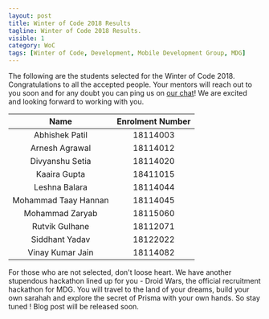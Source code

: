 ```yaml
---
layout: post
title: Winter of Code 2018 Results
tagline: Winter of Code 2018 Results.
visible: 1
category: WoC
tags: [Winter of Code, Development, Mobile Development Group, MDG]
---
```

The following are the students selected for the Winter of Code 2018. Congratulations to all the accepted people. Your mentors will reach out to you soon and for any doubt you can ping us on [our chat](/chat)! We are excited and looking forward to working with you.

| Name	        		| Enrolment Number |
|             :---:             |       :---:      |
| Abhishek Patil	        | 18114003 	   |
| Arnesh Agrawal	        | 18114012 	   |
| Divyanshu Setia	        | 18114020 	   |
| Kaaira Gupta	        	| 18411015 	   |
| Leshna Balara	        	| 18114044 	   |
| Mohammad Taay Hannan	        | 18114045 	   |
| Mohammad Zaryab	        | 18115060 	   |
| Rutvik Gulhane	        | 18112071 	   |
| Siddhant Yadav	        | 18122022 	   |
| Vinay Kumar Jain	        | 18114082 	   |

For those who are not selected, don't loose heart. We have another stupendous hackathon lined up for you - Droid Wars, the official recruitment hackathon for MDG. You will travel to the land of your dreams, build your own sarahah and explore the secret of Prisma with your own hands. So stay tuned ! Blog post will be released soon.
